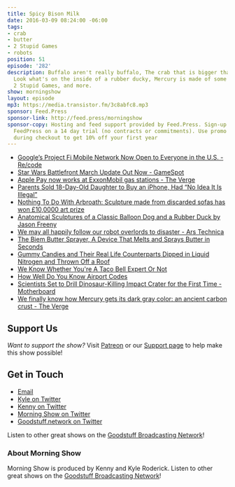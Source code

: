 ```yaml
---
title: Spicy Bison Milk
date: 2016-03-09 08:24:00 -06:00
tags:
- crab
- butter
- 2 Stupid Games
- robots
position: 51
episode: '282'
description: Buffalo aren't really buffalo, The crab that is bigger than your car,
  Look what's on the inside of a rubber ducky, Mercury is made of some pencil-material,
  2 Stupid Games, and more.
show: morningshow
layout: episode
mp3: https://media.transistor.fm/3c8abfc8.mp3
sponsor: Feed.Press
sponsor-link: http://feed.press/morningshow
sponsor-copy: Hosting and feed support provided by Feed.Press. Sign-up today and try
  FeedPress on a 14 day trial (no contracts or commitments). Use promo code `morningshow`
  during checkout to get 10% off your first year
---
```


* [Google’s Project Fi Mobile Network Now Open to Everyone in the U.S. - Re/code](http://recode.net/2016/03/07/googles-project-fi-mobile-network-now-open-to-everyone-in-the-u-s/)
* [Star Wars Battlefront March Update Out Now - GameSpot](http://www.gamespot.com/articles/star-wars-battlefront-march-update-out-now/1100-6435447/)
* [Apple Pay now works at ExxonMobil gas stations - The Verge](http://www.theverge.com/2016/3/8/11176934/apple-pay-gas-stations-exxonmobil-speedpass-app)
* [Parents Sold 18-Day-Old Daughter to Buy an iPhone, Had “No Idea It Is Illegal”](http://news.softpedia.com/news/parents-sold-18-day-old-daughter-to-buy-an-iphone-had-no-idea-it-is-illegal-501486.shtml)
* [Nothing To Do With Arbroath: Sculpture made from discarded sofas has won £10,0000 art prize](http://arbroath.blogspot.com/2016/03/sculpture-made-from-discarded-sofas-has.html)
* [Anatomical Sculptures of a Classic Balloon Dog and a Rubber Duck by Jason Freeny](http://laughingsquid.com/anatomical-sculptures-of-a-classic-balloon-dog-and-a-rubber-duck-by-jason-freeny/)
* [We may all happily follow our robot overlords to disaster - Ars Technica](http://arstechnica.com/science/2016/03/we-may-all-happily-follow-our-robot-overlords-to-disaster/)
* [The Biem Butter Sprayer, A Device That Melts and Sprays Butter in Seconds](http://laughingsquid.com/the-biem-butter-sprayer-a-device-that-melts-and-sprays-butter-in-seconds/)
* [Gummy Candies and Their Real Life Counterparts Dipped in Liquid Nitrogen and Thrown Off a Roof](http://laughingsquid.com/gummy-candies-and-their-real-life-counterparts-dipped-in-liquid-nitrogen-and-thrown-off-a-roof/)
* [We Know Whether You're A Taco Bell Expert Or Not](http://www.buzzfeed.com/kevinsmith/no-you-cannot-have-my-sour-cream-gun#.puPb7nQYgy)
* [How Well Do You Know Airport Codes](http://www.buzzfeed.com/perpetua/airport-code-quiz#.fd7dpk1j39)
* [Scientists Set to Drill Dinosaur-Killing Impact Crater for the First Time - Motherboard](http://motherboard.vice.com/read/scientists-set-to-drill-dinosaur-killing-impact-crater-for-the-first-time)
* [We finally know how Mercury gets its dark gray color: an ancient carbon crust - The Verge](http://www.theverge.com/2016/3/7/11174232/mercury-carbon-crust-discovered-nasa-messenger-dark-gray)

## Support Us
*Want to support the show?* Visit [Patreon](http://patreon.com/morningshow) or our [Support page](http://goodstuff.network/support) to help make this show possible!

## Get in Touch
* [Email](mailto:kyle@goodstuff.network)
* [Kyle on Twitter](http://twitter.com/dogburps)
* [Kenny on Twitter](http://twitter.com/pizzarobotics)
* [Morning Show on Twitter](http://twitter.com/morningshowam)
* [Goodstuff.network on Twitter](http://twitter.com/goodstufffm)

Listen to other great shows on the [Goodstuff Broadcasting Network](http://goodstuff.network/shows)!

### About Morning Show
Morning Show is produced by Kenny and Kyle Roderick. Listen to other great shows on the [Goodstuff Broadcasting Network](http://goodstuff.network/)!
